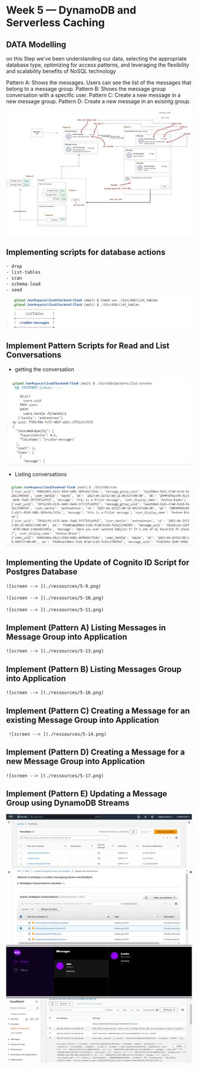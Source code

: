 # Week 5 — DynamoDB and Serverless Caching

## DATA Modelling 

on this Step we've been understanding our data, selecting the appropriate database type, optimizing for access patterns, and leveraging the flexibility and scalability benefits of NoSQL technology

Pattern A: Shows the messages. Users can see the list of the messages that belong to a message group.
Pattern B: Shows the message group conversation with a specific user.
Pattern C: Create a new message in a new message group.
Pattern D: Create a new message in an exisintg group.

![screen --> ](./ressources/patterns.jpeg)

## Implementing scripts for database actions
    - drop 
    - list-tables 
    - scan  
    - schema-load
    - seed

![screen --> ](./ressources/5-2.png)


## Implement Pattern Scripts for Read and List Conversations

  - getting the conversation

   ![screen --> ](./ressources/5-7.png)

  - Listing conversations

   ![screen --> ](./ressources/5-6.png)

## Implementing the Update of  Cognito ID Script for Postgres Database
 
    ![screen --> ](./ressources/5-9.png)

    ![screen --> ](./ressources/5-10.png)

    ![screen --> ](./ressources/5-11.png)

## Implement (Pattern A) Listing Messages in Message Group into Application

    ![screen --> ](./ressources/5-13.png)

     

## 	Implement (Pattern B) Listing Messages Group into Application
     
    ![screen --> ](./ressources/5-16.png)

## 	Implement (Pattern C) Creating a Message for an existing Message Group into Application

     ![screen --> ](./ressources/5-14.png)

##  Implement (Pattern D) Creating a Message for a new Message Group into Application

    ![screen --> ](./ressources/5-17.png)



##  Implement (Pattern E) Updating a Message Group using DynamoDB Streams


   ![screen --> ](./ressources/5-21.png)
   ![screen --> ](./ressources/5-22.png)
   ![screen --> ](./ressources/5-23.png)
   ![screen --> ](./ressources/5-24.png)